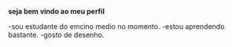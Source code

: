 **seja bem vindo ao meu perfil**

-sou estudante do emcino medio no momento.
-estou aprendendo bastante.
-gosto de desenho.

